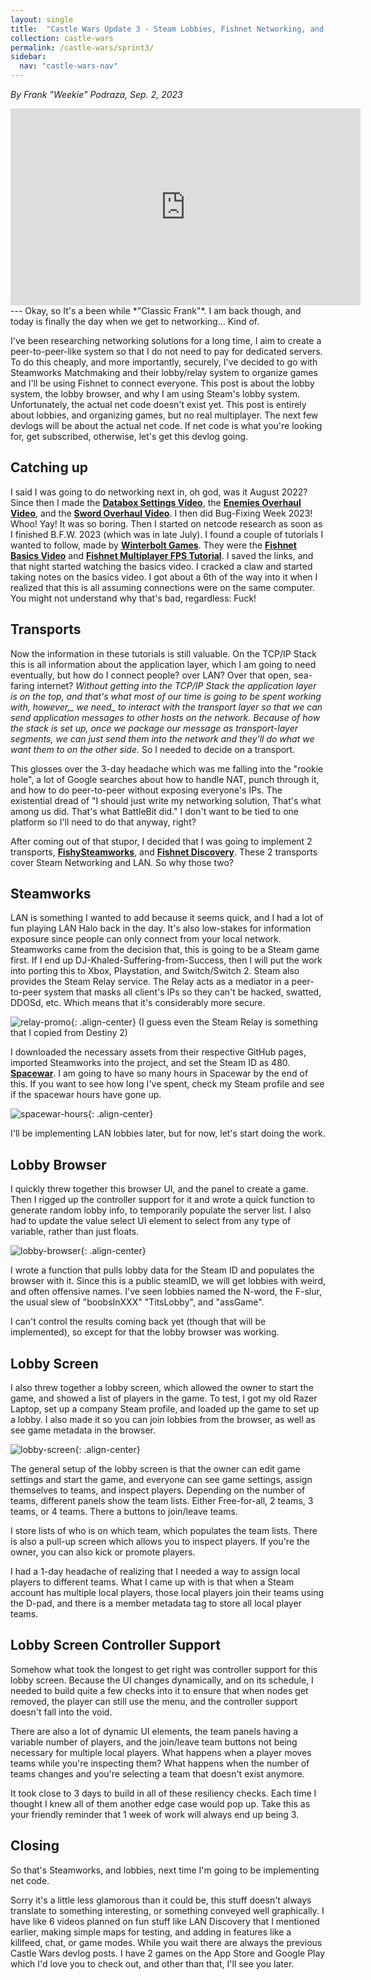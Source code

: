 ```yaml
---
layout: single
title:  "Castle Wars Update 3 - Steam Lobbies, Fishnet Networking, and a lot of Headaches"
collection: castle-wars
permalink: /castle-wars/sprint3/
sidebar:
  nav: "castle-wars-nav"
---
```


_By Frank "Weekie" Podraza, Sep. 2, 2023_

<iframe width="560" height="315" src="https://www.youtube.com/embed/oPBB0oor4AM?si=4pOzHaKiEfdPKked" title="YouTube video player" frameborder="0" allow="accelerometer; autoplay; clipboard-write; encrypted-media; gyroscope; picture-in-picture; web-share" allowfullscreen></iframe>
---
Okay, so It's a been while *"Classic Frank"*. I am back though, and today is finally the day when we get to networking... Kind of.

I've been researching networking solutions for a long time, I aim to create a peer-to-peer-like system so that I do not need to pay for dedicated servers. To do this cheaply, and more importantly, securely, I've decided to go with Steamworks Matchmaking and their lobby/relay system to organize games and I'll be using Fishnet to connect everyone. 
This post is about the lobby system, the lobby browser, and why I am using Steam's lobby system. Unfortunately, the actual net code doesn't exist yet. This post is entirely about lobbies, and organizing games, but no real multiplayer. The next few devlogs will be about the actual net code. If net code is what you're looking for, get subscribed, otherwise, let's get this devlog going.

## Catching up
I said I was going to do networking next in, oh god, was it August 2022? Since then I made the [**Databox Settings Video**](https://youtu.be/JEB6emgWHdk?si=FY16Frh3F3v-W5Xn), the [**Enemies Overhaul Video**](https://youtu.be/OYkHSwbJxcE?si=X8DNDOFw_ZAG_HBq), and the [**Sword Overhaul Video**](https://youtu.be/kBEVkI7GA0k?si=iXBi5QWUc6MAQWxO). I then did Bug-Fixing Week 2023! Whoo! Yay! It was so boring. Then I started on netcode research as soon as I finished B.F.W. 2023 (which was in late July). I found a couple of tutorials I wanted to follow, made by [**Winterbolt Games**](https://www.youtube.com/@winterboltgames). They were the [**Fishnet Basics Video**](https://www.youtube.com/live/5c1ie6Za5yg?si=DQ2KsBqRZ98ZIRvT) and [**Fishnet Multiplayer FPS Tutorial**](https://www.youtube.com/live/ykbBiwj_Oyw?si=kdlUbW0MpfUMf8Dr). I saved the links, and that night started watching the basics video. I cracked a claw and started taking notes on the basics video. I got about a 6th of the way into it when I realized that this is all assuming connections were on the same computer. You might not understand why that's bad, regardless: Fuck!

## Transports
Now the information in these tutorials is still valuable. On the TCP/IP Stack this is all information about the application layer, which I am going to need eventually, but how do I connect people? over LAN? Over that open, sea-faring internet? *Without getting into the TCP/IP Stack the application layer is on the top, and that's what most of our time is going to be spent working _with, however_,_ we need_ to interact with _the transport layer so that_ _we can send application_ messages to other hosts on the network. Because of how the stack is set up, once we package our _message as transport-layer segments,_ we can just send them into the network and they'll do what we want them to on the other side.* So I needed to decide on a transport.

This glosses over the 3-day headache which was me falling into the "rookie hole", a lot of Google searches about how to handle NAT, punch through it, and how to do peer-to-peer without exposing everyone's IPs. The existential dread of "I should just write my networking solution, That's what among us did. That's what BattleBit did." I don't want to be tied to one platform so I'll need to do that anyway, right?

After coming out of that stupor, I decided that I was going to implement 2 transports, [**FishySteamworks**](https://github.com/FirstGearGames/FishySteamworks), and [**Fishnet Discovery**](https://github.com/Abdelfattah-Radwan/Fish-Networking-Discovery). These 2 transports cover Steam Networking and LAN. So why those two?

## Steamworks
LAN is something I wanted to add because it seems quick, and I had a lot of fun playing LAN Halo back in the day. It's also low-stakes for information exposure since people can only connect from your local network. Steamworks came from the decision that, this is going to be a Steam game first. If I end up DJ-Khaled-Suffering-from-Success, then I will put the work into porting this to Xbox, Playstation, and Switch/Switch 2. Steam also provides the Steam Relay service. The Relay acts as a mediator in a peer-to-peer system that masks all client's IPs so they can't be hacked, swatted, DDOSd, etc. Which means that it's considerably more secure.

![relay-promo](/assets/images/castle-wars/update3/steamRelay.png){: .align-center}
(I guess even the Steam Relay is something that I copied from Destiny 2)

I downloaded the necessary assets from their respective GitHub pages, imported Steamworks into the project, and set the Steam ID as 480. [**Spacewar**](https://steamdb.info/app/480/charts/). I am going to have so many hours in Spacewar by the end of this. If you want to see how long I've spent, check my Steam profile and see if the spacewar hours have gone up.

![spacewar-hours](/assets/images/castle-wars/update3/spacewarHours.png){: .align-center}

I'll be implementing LAN lobbies later, but for now, let's start doing the work.

## Lobby Browser
I quickly threw together this browser UI, and the panel to create a game. Then I rigged up the controller support for it and wrote a quick function to generate random lobby info, to temporarily populate the server list. I also had to update the value select UI element to select from any type of variable, rather than just floats.

![lobby-browser](/assets/images/castle-wars/update3/lobbyBrowser.png){: .align-center}

I wrote a function that pulls lobby data for the Steam ID and populates the browser with it. Since this is a public steamID, we will get lobbies with weird, and often offensive names. I've seen lobbies named the N-word, the F-slur, the usual slew of  "boobsInXXX" "TitsLobby", and "assGame".

I can't control the results coming back yet (though that will be implemented), so except for that the lobby browser was working. 

## Lobby Screen
I also threw together a lobby screen, which allowed the owner to start the game, and showed a list of players in the game. To test, I got my old Razer Laptop, set up a company Steam profile, and loaded up the game to set up a lobby. I also made it so you can join lobbies from the browser, as well as see game metadata in the browser.

![lobby-screen](/assets/images/castle-wars/update3/lobbyScreen.png){: .align-center}

The general setup of the lobby screen is that the owner can edit game settings and start the game, and everyone can see game settings, assign themselves to teams, and inspect players. Depending on the number of teams, different panels show the team lists. Either Free-for-all, 2 teams, 3 teams, or 4 teams. There a buttons to join/leave teams. 

I store lists of who is on which team, which populates the team lists. There is also a pull-up screen which allows you to inspect players. If you're the owner, you can also kick or promote players.

I had a 1-day headache of realizing that I needed a way to assign local players to different teams. What I came up with is that when a Steam account has multiple local players, those local players join their teams using the D-pad, and there is a member metadata tag to store all local player teams.

## Lobby Screen Controller Support
Somehow what took the longest to get right was controller support for this lobby screen. Because the UI changes dynamically, and on its schedule, I needed to build quite a few checks into it to ensure that when nodes get removed, the player can still use the menu, and the controller support doesn't fall into the void.

There are also a lot of dynamic UI elements, the team panels having a variable number of players, and the join/leave team buttons not being necessary for multiple local players. What happens when a player moves teams while you're inspecting them? What happens when the number of teams changes and you're selecting a team that doesn't exist anymore.

It took close to 3 days to build in all of these resiliency checks. Each time I thought I knew all of them another edge case would pop up. Take this as your friendly reminder that 1 week of work will always end up being 3.

## Closing
So that's Steamworks, and lobbies, next time I'm going to be implementing net code. 

Sorry it's a little less glamorous than it could be, this stuff doesn't always translate to something interesting, or something conveyed well graphically. I have like 6 videos planned on fun stuff like LAN Discovery that I mentioned earlier, making simple maps for testing, and adding in features like a killfeed, chat, or game modes. While you wait there are always the previous Castle Wars devlog posts. I have 2 games on the App Store and Google Play which I'd love you to check out, and other than that, I'll see you later.

